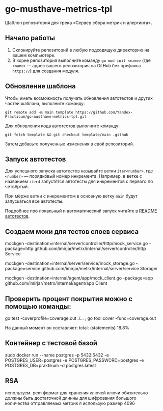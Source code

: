 # go-musthave-metrics-tpl

Шаблон репозитория для трека «Сервер сбора метрик и алертинга».

## Начало работы

1. Склонируйте репозиторий в любую подходящую директорию на вашем компьютере.
2. В корне репозитория выполните команду `go mod init <name>` (где `<name>` — адрес вашего репозитория на GitHub без префикса `https://`) для создания модуля.

## Обновление шаблона

Чтобы иметь возможность получать обновления автотестов и других частей шаблона, выполните команду:

```
git remote add -m main template https://github.com/Yandex-Practicum/go-musthave-metrics-tpl.git
```

Для обновления кода автотестов выполните команду:

```
git fetch template && git checkout template/main .github
```

Затем добавьте полученные изменения в свой репозиторий.

## Запуск автотестов

Для успешного запуска автотестов называйте ветки `iter<number>`, где `<number>` — порядковый номер инкремента. Например, в ветке с названием `iter4` запустятся автотесты для инкрементов с первого по четвёртый.

При мёрже ветки с инкрементом в основную ветку `main` будут запускаться все автотесты.

Подробнее про локальный и автоматический запуск читайте в [README автотестов](https://github.com/Yandex-Practicum/go-autotests).

## Создаем моки для тестов слоев сервиса
mockgen -destination=internal/server/controller/http/mock_service.go -package=http  github.com/imirjar/metrx/internal/server/controller/http Service

mockgen -destination=internal/server/service/mock_storage.go -package=service  github.com/imirjar/metrx/internal/server/service Storager

mockgen -destination=internal/agent/app/mock_client.go -package=app  github.com/imirjar/metrx/internal/agent/app Client

## Проверить процент покрытия можно с помощью команды:
go test -coverprofile=coverage.out ./... ;    go tool cover -func=coverage.out

На данный момент он составляет:
total:         (statements)            18.8%


## Контейнер с тестовой базой
sudo docker run --name postgres -p 5432:5432 -e POSTGRES_USER=postgres -e POSTGRES_PASSWORD=postgres -e POSTGRES_DB=praktikum -d postgres:latest



## RSA
используем .pem формат для хранения ключей
ключи обязятельно должны быть достаточной длинны для шифрования большого количества отправляемых метрик
я использую размер 4096